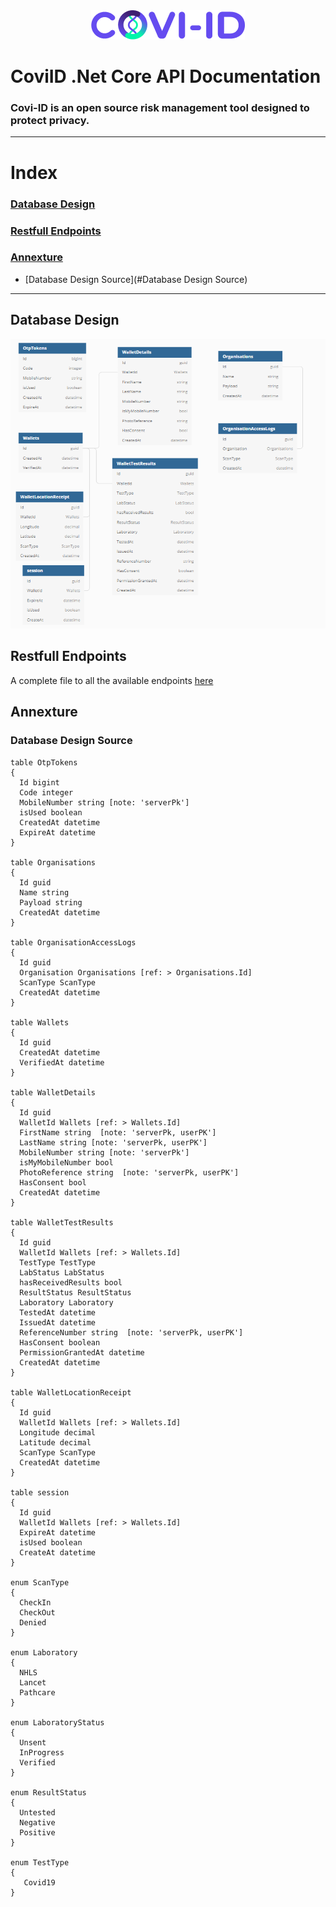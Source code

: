 <div align="center">
    <img src="./imgs/logo-dark.png">
</div>
<h1>
    CoviID .Net Core API Documentation
</h1>
<h3>
    Covi-ID is an open source risk management tool designed to protect privacy.
</h3>

---

# Index
### [Database Design](#database-design)

### [Restfull Endpoints](#restfull-endpoints)

### [Annexture](#annexture)
* [Database Design Source](#Database Design Source)

---
## Database Design

<div align="center">
    <img src="./imgs/Coviid-API-Database-Design.PNG">
</div>


## Restfull Endpoints 
A complete file to all the available endpoints [here](https://github.com/covi-id/cid-documentation/blob/master/end_points.md#add-test-result)

## Annexture
### Database Design Source
```
table OtpTokens
{
  Id bigint
  Code integer 
  MobileNumber string [note: 'serverPk']
  isUsed boolean
  CreatedAt datetime
  ExpireAt datetime
}

table Organisations
{
  Id guid
  Name string
  Payload string 
  CreatedAt datetime
}

table OrganisationAccessLogs
{
  Id guid
  Organisation Organisations [ref: > Organisations.Id]
  ScanType ScanType
  CreatedAt datetime
}

table Wallets
{
  Id guid
  CreatedAt datetime
  VerifiedAt datetime
}

table WalletDetails
{
  Id guid
  WalletId Wallets [ref: > Wallets.Id]
  FirstName string  [note: 'serverPk, userPK']
  LastName string [note: 'serverPk, userPK']
  MobileNumber string [note: 'serverPk']
  isMyMobileNumber bool 
  PhotoReference string  [note: 'serverPk, userPK']
  HasConsent bool
  CreatedAt datetime
}

table WalletTestResults
{
  Id guid
  WalletId Wallets [ref: > Wallets.Id]
  TestType TestType
  LabStatus LabStatus
  hasReceivedResults bool
  ResultStatus ResultStatus
  Laboratory Laboratory
  TestedAt datetime
  IssuedAt datetime 
  ReferenceNumber string  [note: 'serverPk, userPK']
  HasConsent boolean
  PermissionGrantedAt datetime
  CreatedAt datetime
}

table WalletLocationReceipt
{
  Id guid
  WalletId Wallets [ref: > Wallets.Id]
  Longitude decimal 
  Latitude decimal 
  ScanType ScanType 
  CreatedAt datetime 
}

table session
{
  Id guid
  WalletId Wallets [ref: > Wallets.Id]
  ExpireAt datetime
  isUsed boolean
  CreateAt datetime
}

enum ScanType
{
  CheckIn
  CheckOut
  Denied
}

enum Laboratory
{
  NHLS
  Lancet
  Pathcare
}

enum LaboratoryStatus
{
  Unsent
  InProgress
  Verified
}

enum ResultStatus
{
  Untested
  Negative
  Positive
}

enum TestType
{
   Covid19
}
```






